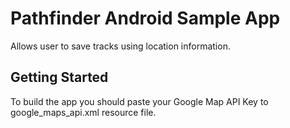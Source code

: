 # Pathfinder Android Sample App

Allows user to save tracks using location information.

Getting Started
---------------
To build the app you should paste your Google Map API Key to google_maps_api.xml resource file.

